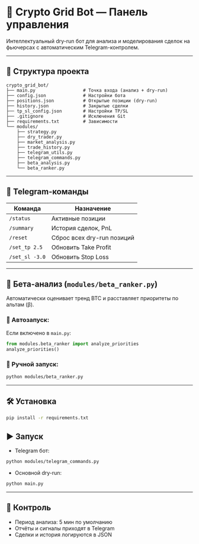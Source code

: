 # 🤖 Crypto Grid Bot — Панель управления

Интеллектуальный dry-run бот для анализа и моделирования сделок на фьючерсах с автоматическим Telegram-контролем.

---

## 📁 Структура проекта

```
crypto_grid_bot/
├── main.py                  # Точка входа (анализ + dry-run)
├── config.json              # Настройки бота
├── positions.json           # Открытые позиции (dry-run)
├── history.json             # Закрытые сделки
├── tp_sl_config.json        # Настройки TP/SL
├── .gitignore               # Исключения Git
├── requirements.txt         # Зависимости
└── modules/
    ├── strategy.py
    ├── dry_trader.py
    ├── market_analysis.py
    ├── trade_history.py
    ├── telegram_utils.py
    ├── telegram_commands.py
    ├── beta_analysis.py
    └── beta_ranker.py
```

---

## 🧠 Telegram-команды

| Команда        | Назначение                                      |
|----------------|-------------------------------------------------|
| `/status`      | Активные позиции                                |
| `/summary`     | История сделок, PnL                             |
| `/reset`       | Сброс всех dry-run позиций                      |
| `/set_tp 2.5`  | Обновить Take Profit                            |
| `/set_sl -3.0` | Обновить Stop Loss                              |

---

## 🧠 Бета-анализ (`modules/beta_ranker.py`)

Автоматически оценивает тренд BTC и расставляет приоритеты по альтам (β).

### 🚀 Автозапуск:
Если включено в `main.py`:
```python
from modules.beta_ranker import analyze_priorities
analyze_priorities()
```

### 🔹 Ручной запуск:
```bash
python modules/beta_ranker.py
```

---

## 🛠 Установка
```bash
pip install -r requirements.txt
```

## ▶️ Запуск

- Telegram бот:
```bash
python modules/telegram_commands.py
```

- Основной dry-run:
```bash
python main.py
```

---

## 📌 Контроль

- Период анализа: 5 мин по умолчанию
- Отчёты и сигналы приходят в Telegram
- Сделки и история логируются в JSON